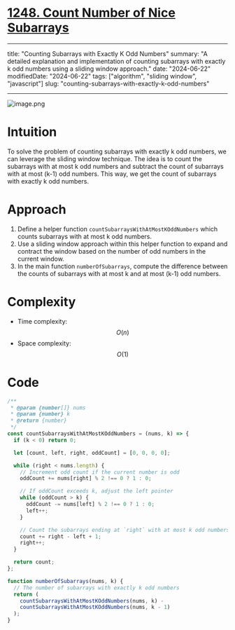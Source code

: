 # [1248. Count Number of Nice Subarrays](https://leetcode.com/problems/count-number-of-nice-subarrays)

---

title: "Counting Subarrays with Exactly K Odd Numbers"
summary: "A detailed explanation and implementation of counting subarrays with exactly k odd numbers using a sliding window approach."
date: "2024-06-22"
modifiedDate: "2024-06-22"
tags: ["algorithm", "sliding window", "javascript"]
slug: "counting-subarrays-with-exactly-k-odd-numbers"

---

![image.png](https://assets.leetcode.com/users/images/f3b6d979-3c14-4464-95bd-63a897032504_1719025445.2072842.png)

# Intuition

To solve the problem of counting subarrays with exactly k odd numbers, we can leverage the sliding window technique. The idea is to count the subarrays with at most k odd numbers and subtract the count of subarrays with at most (k-1) odd numbers. This way, we get the count of subarrays with exactly k odd numbers.

# Approach

1. Define a helper function `countSubarraysWithAtMostKOddNumbers` which counts subarrays with at most k odd numbers.
2. Use a sliding window approach within this helper function to expand and contract the window based on the number of odd numbers in the current window.
3. In the main function `numberOfSubarrays`, compute the difference between the counts of subarrays with at most k and at most (k-1) odd numbers.

# Complexity

- Time complexity: $$O(n)$$
- Space complexity: $$O(1)$$

# Code

```javascript
/**
 * @param {number[]} nums
 * @param {number} k
 * @return {number}
 */
const countSubarraysWithAtMostKOddNumbers = (nums, k) => {
  if (k < 0) return 0;

  let [count, left, right, oddCount] = [0, 0, 0, 0];

  while (right < nums.length) {
    // Increment odd count if the current number is odd
    oddCount += nums[right] % 2 !== 0 ? 1 : 0;

    // If oddCount exceeds k, adjust the left pointer
    while (oddCount > k) {
      oddCount -= nums[left] % 2 !== 0 ? 1 : 0;
      left++;
    }

    // Count the subarrays ending at `right` with at most k odd numbers
    count += right - left + 1;
    right++;
  }

  return count;
};

function numberOfSubarrays(nums, k) {
  // The number of subarrays with exactly k odd numbers
  return (
    countSubarraysWithAtMostKOddNumbers(nums, k) -
    countSubarraysWithAtMostKOddNumbers(nums, k - 1)
  );
}
```
